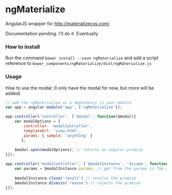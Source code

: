 # ngMaterialize
AngularJS wrapper for http://materializecss.com/

Documentation pending. I'll do it. Eventually

### How to install
Run the command `bower install --save ngMaterialize` and add a script reference to `bower_components/ngMaterialize/dist/ngMaterialize.js` 

### Usage
How to use the modal: (I only have the modal for now, but more will be added) 

``` Javascript
// add the ngMaterialize as a dependency in your module
var app = angular.module('app', ['ngMaterialize']);

app.controller('controller', ['$modal', function($modal){
    var modalOptions = {
        controller: 'modalController',
        templateUrl: 'view.html',
        params: { sample: 'anything' }
       };
       
    $modal.open(modalOptions); // returns an angular promise
}]);

app.controller('modalController', ['$modalInstance', '$scope', function($modalInstance, $scope){
    var params = $modalInstance.params; // get from the params in the options
    
    $modalInstance.close('result') // resolve the promise
    $modalInstance.dismiss('reason') // rejects the promise
}]);
```
